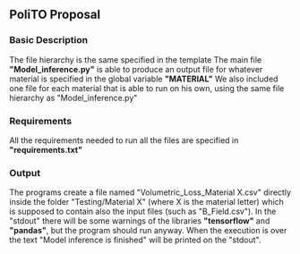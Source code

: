 ## PoliTO Proposal

### Basic Description
The file hierarchy is the same specified in the template
The main file **"Model_inference.py"** is able to produce an output file for whatever material is specified in the global variable **"MATERIAL"**
We also included one file for each material that is able to run on his own, using the same file hierarchy as "Model_inference.py"

### Requirements
All the requirements needed to run all the files are specified in **"requirements.txt"**

### Output
The programs create a file named "Volumetric_Loss_Material X.csv" directly inside the folder "Testing/Material X" (where X is the material letter) 
which is supposed to contain also the input files (such as "B_Field.csv").
In the "stdout" there will be some warnings of the libraries **"tensorflow"** and **"pandas"**, but the program should run anyway.
When the execution is over the text "Model inference is finished" will be printed on the "stdout".